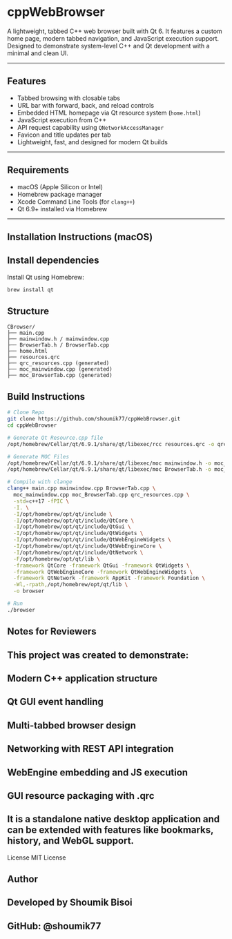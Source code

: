 # cppWebBrowser

A lightweight, tabbed C++ web browser built with Qt 6. It features a custom home page, modern tabbed navigation, and JavaScript execution support. Designed to demonstrate system-level C++ and Qt development with a minimal and clean UI.

---

## Features

- Tabbed browsing with closable tabs  
- URL bar with forward, back, and reload controls  
- Embedded HTML homepage via Qt resource system (`home.html`)  
- JavaScript execution from C++  
- API request capability using `QNetworkAccessManager`  
- Favicon and title updates per tab  
- Lightweight, fast, and designed for modern Qt builds

---

## Requirements

- macOS (Apple Silicon or Intel)  
- Homebrew package manager  
- Xcode Command Line Tools (for `clang++`)  
- Qt 6.9+ installed via Homebrew

---

## Installation Instructions (macOS)

## Install dependencies

Install Qt using Homebrew:

```bash
brew install qt
```

## Structure
```pgsql
CBrowser/
├── main.cpp
├── mainwindow.h / mainwindow.cpp
├── BrowserTab.h / BrowserTab.cpp
├── home.html
├── resources.qrc
├── qrc_resources.cpp (generated)
├── moc_mainwindow.cpp (generated)
├── moc_BrowserTab.cpp (generated)
```

## Build Instructions
```bash
# Clone Repo
git clone https://github.com/shoumik77/cppWebBrowser.git
cd cppWebBrowser

# Generate Qt Resource.cpp file
/opt/homebrew/Cellar/qt/6.9.1/share/qt/libexec/rcc resources.qrc -o qrc_resources.cpp

# Generate MOC Files
/opt/homebrew/Cellar/qt/6.9.1/share/qt/libexec/moc mainwindow.h -o moc_mainwindow.cpp
/opt/homebrew/Cellar/qt/6.9.1/share/qt/libexec/moc BrowserTab.h -o moc_BrowserTab.cpp

# Compile with clange
clang++ main.cpp mainwindow.cpp BrowserTab.cpp \
  moc_mainwindow.cpp moc_BrowserTab.cpp qrc_resources.cpp \
  -std=c++17 -fPIC \
  -I. \
  -I/opt/homebrew/opt/qt/include \
  -I/opt/homebrew/opt/qt/include/QtCore \
  -I/opt/homebrew/opt/qt/include/QtGui \
  -I/opt/homebrew/opt/qt/include/QtWidgets \
  -I/opt/homebrew/opt/qt/include/QtWebEngineWidgets \
  -I/opt/homebrew/opt/qt/include/QtWebEngineCore \
  -I/opt/homebrew/opt/qt/include/QtNetwork \
  -F/opt/homebrew/opt/qt/lib \
  -framework QtCore -framework QtGui -framework QtWidgets \
  -framework QtWebEngineCore -framework QtWebEngineWidgets \
  -framework QtNetwork -framework AppKit -framework Foundation \
  -Wl,-rpath,/opt/homebrew/opt/qt/lib \
  -o browser

# Run
./browser

```

## Notes for Reviewers
## This project was created to demonstrate:

## Modern C++ application structure

## Qt GUI event handling

## Multi-tabbed browser design

## Networking with REST API integration

## WebEngine embedding and JS execution

## GUI resource packaging with .qrc

## It is a standalone native desktop application and can be extended with features like bookmarks, history, and WebGL support.



License
MIT License

## Author
## Developed by Shoumik Bisoi
## GitHub: @shoumik77
